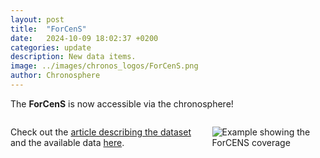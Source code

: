 ```yaml
---
layout: post
title:  "ForCenS"
date:   2024-10-09 18:02:37 +0200
categories: update
description: New data items.
image: ../images/chronos_logos/ForCenS.png
author: Chronosphere
---
```



The **ForCenS** is now accessible via the chronosphere! 

<div class="columns">
<div class="column is-7" markdown="1">

Check out the [article describing the dataset](https://www.nature.com/articles/sdata2017109) and the available data [here]({{site.url}}{{site.baseurl}}/data/ForCenS/).
</div>
<div class="column is-5" markdown="1">

![Example showing the ForCENS coverage]({{site.url}}{{site.baseurl}}/images/chronos_logos/ForCenS.png)

</div>
</div>

	
